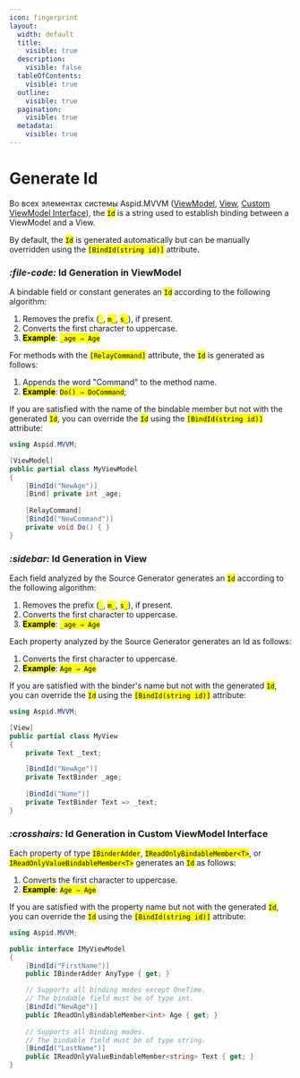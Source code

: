 ```yaml
---
icon: fingerprint
layout:
  width: default
  title:
    visible: true
  description:
    visible: false
  tableOfContents:
    visible: true
  outline:
    visible: true
  pagination:
    visible: true
  metadata:
    visible: true
---
```


# Generate Id

Во всех элементах системы Aspid.MVVM ([ViewModel](viewmodel/), [View](view/), [Custom ViewModel Interface](viewmodel/custom-viewmodel-interface.md)), the <mark style="color:$warning;">`Id`</mark> is a string used to establish binding between a ViewModel and a View.

By default, the <mark style="color:$warning;">`Id`</mark> is generated automatically but can be manually overridden using the <mark style="color:$warning;">`[BindId(string id)]`</mark> attribute.

### <i class="fa-file-code">:file-code:</i> Id Generation in ViewModel

A bindable field or constant generates an <mark style="color:$warning;">`Id`</mark> according to the following algorithm:

1. Removes the prefix (<mark style="color:$warning;">`_`</mark>, <mark style="color:$warning;">`m_`</mark>, <mark style="color:$warning;">`s_`</mark>), if present.
2. Converts the first character to uppercase.
3. <mark style="color:$primary;">**Example**</mark>: <mark style="color:$warning;">`_age ⇒ Age`</mark>&#x20;

For methods with the <mark style="color:$warning;">`[RelayCommand]`</mark> attribute, the <mark style="color:$warning;">`Id`</mark> is generated as follows:

1. Appends the word "Command" to the method name.
2. <mark style="color:$primary;">**Example**</mark>:  <mark style="color:$warning;">`Do() ⇒ DoCommand`</mark>;

If you are satisfied with the name of the bindable member but not with the generated <mark style="color:$warning;">`Id`</mark>, you can override the <mark style="color:$warning;">`Id`</mark> using the <mark style="color:$warning;">`[BindId(string id)]`</mark> attribute:

```csharp
using Aspid.MVVM;

[ViewModel]
public partial class MyViewModel
{
    [BindId("NewAge")]
    [Bind] private int _age;
    
    [RelayCommand]
    [BindId("NewCommand")]
    private void Do() { }
} 
```

### <i class="fa-sidebar">:sidebar:</i> Id Generation in View

Each field analyzed by the Source Generator generates an <mark style="color:$warning;">`Id`</mark> according to the following algorithm:

1. Removes the prefix (<mark style="color:$warning;">`_`</mark>, <mark style="color:$warning;">`m_`</mark>, <mark style="color:$warning;">`s_`</mark>), if present.
2. Converts the first character to uppercase.
3. <mark style="color:$primary;">**Example**</mark>: <mark style="color:$warning;">`_age ⇒ Age`</mark>&#x20;

Each property analyzed by the Source Generator generates an Id as follows:

1. Converts the first character to uppercase.
2. <mark style="color:$primary;">**Example**</mark>: <mark style="color:$warning;">`Age ⇒ Age`</mark>&#x20;

If you are satisfied with the binder's name but not with the generated <mark style="color:$warning;">`Id`</mark>, you can override the <mark style="color:$warning;">`Id`</mark> using the <mark style="color:$warning;">`[BindId(string id)]`</mark> attribute:

```csharp
using Aspid.MVVM;

[View]
public partial class MyView
{
    private Text _text;    

    [BindId("NewAge")]
    private TextBinder _age;
    
    [BindId("Name")]
    private TextBinder Text => _text;
} 
```

### <i class="fa-crosshairs">:crosshairs:</i> Id Generation in Custom ViewModel Interface

Each property of type <mark style="color:$warning;">`IBinderAdder`</mark>, <mark style="color:$warning;">`IReadOnlyBindableMember<T>`</mark>, or <mark style="color:$warning;">`IReadOnlyValueBindableMember<T>`</mark> generates an <mark style="color:$warning;">`Id`</mark> as follows:

1. Converts the first character to uppercase.
2. <mark style="color:$primary;">**Example**</mark>: <mark style="color:$warning;">`Age ⇒ Age`</mark>&#x20;

If you are satisfied with the property name but not with the generated <mark style="color:$warning;">`Id`</mark>, you can override the <mark style="color:$warning;">`Id`</mark> using the <mark style="color:$warning;">`[BindId(string id)]`</mark> attribute:

```csharp
using Aspid.MVVM;

public interface IMyViewModel
{   
    [BindId("FirstName")]
    public IBinderAdder AnyType { get; }

    // Supports all binding modes except OneTime.
    // The bindable field must be of type int.
    [BindId("NewAge")]
    public IReadOnlyBindableMember<int> Age { get; }
    
    // Supports all binding modes.
    // The bindable field must be of type string.
    [BindId("LastName")]
    public IReadOnlyValueBindableMember<string> Text { get; }
} 
```

